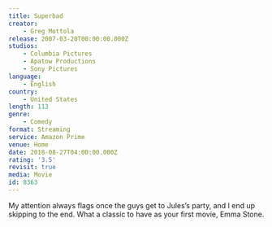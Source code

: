 ```yaml
---
title: Superbad
creator:
    - Greg Mottola
release: 2007-03-20T00:00:00.000Z
studios:
    - Columbia Pictures
    - Apatow Productions
    - Sony Pictures
language:
    - English
country:
    - United States
length: 113
genre:
    - Comedy
format: Streaming
service: Amazon Prime
venue: Home
date: 2018-08-27T04:00:00.000Z
rating: '3.5'
revisit: true
media: Movie
id: 8363
---
```


My attention always flags once the guys get to Jules’s party, and I end up skipping to the end. What a classic to have as your first movie, Emma Stone.
